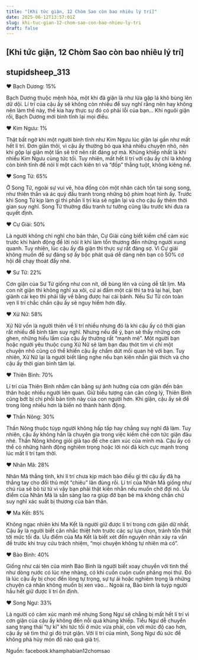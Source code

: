 ```yaml
---
title: "[Khi tức giận, 12 Chòm Sao còn bao nhiêu lý trí]"
date: 2025-06-12T13:57:01Z
slug: khi-tuc-gian-12-chom-sao-con-bao-nhieu-ly-tri
draft: false
---
```


## [Khi tức giận, 12 Chòm Sao còn bao nhiêu lý trí]

## stupidsheep_313

♥ Bạch Dương: 15%

 Bạch Dương thuộc mệnh hỏa, một khi đã giận là như lửa gặp lá khô bùng lên dữ dội. Lí trí của cậu ấy sẽ không còn nhiều để suy nghĩ rằng nên hay không nên làm thế này, thế kia hay thực sự đó có phải lỗi của bạn... Khi nguôi giận rồi, Bạch Dương mới bình tĩnh lại mọi điều.

 ♥ Kim Ngưu: 1%

 Thật bất ngờ khi một người bình tĩnh như Kim Ngưu lúc giận lại gần như mất hết lí trí. Đơn giản thôi, vì cậu ấy thường bỏ qua khá nhiều chuyện nhỏ, nên khi gộp lại giận một lần sẽ trở nên rất đáng sợ mà. Khủng khiếp nhất là khi nhiều Kim Ngưu cùng tức tối. Tuy nhiên, mất hết lí trí với cậu ấy chỉ là không còn bình tĩnh để nói lí một cách kiên trì và “đốp” thẳng tuột, không kiêng nể.


 ♥ Song Tử: 65%

 Ở Song Tử, ngoài sự vui vẻ, hòa đồng còn một nhân cách tồn tại song song, như thiên thần và ác quỷ đấu tranh trong những bộ phim hoạt hình ấy. Trước khi Song Tử kịp làm gì thì phần lí trí kia sẽ ngăn lại và cho cậu ấy thêm thời gian suy nghĩ. Song Tử thường đấu tranh tư tưởng cũng lâu trước khi đưa ra quyết định.


 ♥ Cự Giải: 50%

 Là người không chỉ nghĩ cho bản thân, Cự Giải cũng biết kiềm chế cảm xúc trước khi hành động để lời nói ít khi làm tổn thương đến những người xung quanh. Tuy nhiên, lúc cậu ấy đã giận thì thực sự rất đáng sợ. Vì Cự giải không muốn để sự đáng sợ ấy bộc phát quá dễ dàng nên bạn có 50% cơ hội để chạy thoát đấy nhé.


 ♥ Sư Tử: 22%

 Cơn giận của Sư Tử giống như con nít, dễ bùng lên và cũng dễ tắt lịm. Mà con nít giận thì không nghĩ xa xôi, cứ ai đấm một cái thì ta trả lại hai, bạn giành cái kẹo thì phải lấy về bằng được hai cái bánh. Nếu Sư Tử còn toàn vẹn lí trí chắc chắn cậu ấy sẽ nguy hiểm hơn đấy.


 ♥ Xử Nữ: 58%

 Xử Nữ vốn là người thiên về lí trí nhiều nhưng đó là khi cậu ấy có thời gian rất nhiều để bình tâm suy nghĩ. Nhưng nếu để ý, bạn sẽ thấy những cơn ghen, những hiểu lầm của cậu ấy thường rất “mạnh mẽ”. Một người bạn hoặc người yêu thuộc cung Xử Nữ sẽ làm bạn đau thót tim vì chỉ một chuyện nhỏ cũng có thể khiến cậu ấy chấm dứt mối quan hệ với bạn. Tuy nhiên, Xử Nữ lại là người biết lắng nghe nếu bạn kiên nhẫn giải thích và cho cậu ấy thời gian bình tâm lại.


 ♥ Thiên Bình: 70%

 Lí trí của Thiên Bình nhằm cân bằng sự ảnh hưởng của cơn giận đến bản thân hoặc nhiều người liên quan. Giữ biểu tượng cán cân công lý, Thiên Bình cũng bớt bị chi phối bản tính này của con người hơn. Khi giận, cậu ấy sẽ để trong lòng nhiều hơn là biến nó thành hành động.

 ♥ Thần Nông: 30%

 Thần Nông thuộc túyp người không hấp tấp hay chẳng suy nghĩ đã làm. Tuy nhiên, cậu ấy không hẳn là chuyên gia trong việc kiềm chế cơn tức giận đâu nhé. Thần Nông không giỏi giả tạo để che cảm xúc của mình mà. Cậu ấy có thể có những hành động nghiêm trọng hoặc lời nói đả kích cực mạnh trong lúc mất lí trí tạm thời.


 ♥ Nhân Mã: 28%

 Nhân Mã thẳng tính, khi lí trí chưa kịp mách bảo điều gì thì cậu ấy đã hạ thẳng tay cho đối thủ một “chiêu” lăn đùng rồi. Lí trí của Nhân Mã giống như chú rùa sẽ bò từ từ vì vậy bạn phải thật kiên nhẫn nếu muốn chờ đợi nó. Ưu điểm của Nhân Mã là sẵn sàng lao ra giúp đỡ bạn bè mà không chần chừ suy nghĩ xác suất bị thương của bản thân.


 ♥ Ma Kết: 85%

 Không ngạc nhiên khi Ma Kết là người giữ được lí trí trong cơn giận dữ nhất. Cậu ấy là người biết cân nhắc thiệt hơn trước các sự lựa chọn, tránh tổn thất tới mức tối đa. Ưu điểm của Ma Kết là biết xét đến nguyên nhân xảy ra vấn đề trước khi truy cứu trách nhiệm, “mọi chuyện không tự nhiên mà có”.


 ♥ Bảo Bình: 40%

 Giống như cái tên của mình Bảo Bình là người biết xoay chuyển với tình thế như dòng nước có lúc nhẹ nhàng, có khi cuồn cuộn cuốn phăng mọi thứ. Đó là lúc cậu ấy bị chọc đến lòng tự trọng, sự tự ái hoặc nghiêm trọng là những chuyện cá nhân không muốn bị xen vào... Ngoài ra, Bảo bình là tuýp người hầu hết giữ được lí trí ổn định.

 ♥ Song Ngư: 33%

 Là người có cảm xúc mạnh mẽ nhưng Song Ngư sẽ chẳng bị mất hết lí trí vì cơn giận của cậu ấy không đến nỗi quá khủng khiếp. Tiểu Ngư dễ chuyển sang trạng thái “tự kỉ” khi tức tối ở mức vừa phải, còn với mức độ cao hơn, cậu ấy sẽ tìm thứ gì đó trút giận. Với lí trí của mình, Song Ngư đủ sức để không phá hủy món đồ nào quá giá trị.
 
Nguồn: facebook.khamphabian12chomsao